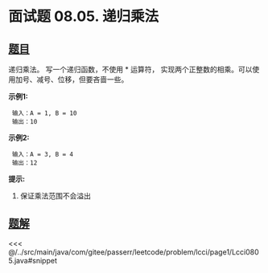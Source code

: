 # 面试题 08.05. 递归乘法

## [题目](https://leetcode.cn/problems/recursive-mulitply-lcci/)
递归乘法。 写一个递归函数，不使用 \* 运算符， 实现两个正整数的相乘。可以使用加号、减号、位移，但要吝啬一些。

**示例1:**

```
 输入：A = 1, B = 10
 输出：10
```

**示例2:**

```
 输入：A = 3, B = 4
 输出：12
```

**提示:**

1. 保证乘法范围不会溢出


## [题解](https://github.com/PasseRR/JavaLeetCode/blob/master/src/main/java/com/gitee/passerr/leetcode/problem/lcci/page1/Lcci0805.java)

<<< @/../src/main/java/com/gitee/passerr/leetcode/problem/lcci/page1/Lcci0805.java#snippet
